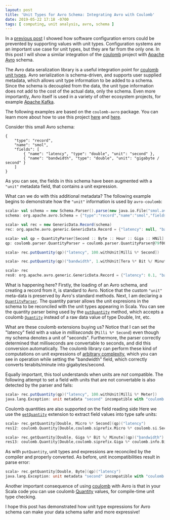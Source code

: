 ```yaml
---
layout: post
title: 'Unit Types for Avro Schema: Integrating Avro with Coulomb'
date: 2019-05-22 17:18 -0700
tags: [ computing, unit analysis, avro, schema ]
---
```


In a
[previous post](http://erikerlandson.github.io/blog/2019/05/09/preventing-configuration-errors-with-unit-types/)
I showed how software configuration errors could be prevented by supporting values with unit types.
Configuration systems are an important use case for unit types, but they are far from the only one.
In this post I will show a similar integration of the [coulomb](https://github.com/erikerlandson/coulomb)
project with [Apache Avro](https://avro.apache.org/) schema.

The Avro data seralization library is a useful integration point for
[coulomb unit types](https://github.com/erikerlandson/coulomb#quantity-and-unit-expressions).
Avro serialization is schema-driven, and supports user supplied metadata, which allows unit type information
to be added to a schema.
Since the schema is decoupled from the data, the unit type information does not add to the cost of the
actual data, only the schema.
Even more importantly, Avro itself is used in a variety of other ecosystem projects, for example
[Apache Kafka](https://kafka.apache.org/).

The following examples are based on the `coulomb-avro` package.
You can learn more about how to use this project
[here](https://github.com/erikerlandson/coulomb#how-to-include-coulomb-in-your-project)
and
[here](https://erikerlandson.github.io/coulomb/latest/api/coulomb/avro/package$$EnhanceGenericRecord.html).

Consider this small Avro schema:
```
{
    "type": "record",
    "name": "smol",
    "fields": [
        { "name": "latency", "type": "double", "unit": "second" },
        { "name": "bandwidth", "type": "double", "unit": "gigabyte / second" }
    ]
}
```
As you can see, the fields in this schema have been augmented with a `"unit"` metadata field,
that contains a unit expression.

What can we do with this additional metadata?
The following example begins to demonstrate how the `"unit"` information is used by `avro-coulomb`:

```scala
scala> val schema = new Schema.Parser().parse(new java.io.File("smol.avsc"))
schema: org.apache.avro.Schema = {"type":"record","name":"smol","fields":[{"name":"latency","type":"double","unit":"second"},{"name":"bandwidth","type":"double","unit":"gigabyte / second"}]}

scala> val rec = new GenericData.Record(schema)
rec: org.apache.avro.generic.GenericData.Record = {"latency": null, "bandwidth": null}

scala> val qp = QuantityParser[Second :: Byte :: Hour :: Giga :: HNil]
qp: coulomb.parser.QuantityParser = coulomb.parser.QuantityParser@79f0045

scala> rec.putQuantity(qp)("latency", 100.withUnit[Milli %* Second])

scala> rec.putQuantity(qp)("bandwidth", 1.withUnit[Tera %* Bit %/ Minute])

scala> rec
res8: org.apache.avro.generic.GenericData.Record = {"latency": 0.1, "bandwidth": 2.083333}
```

What is happening here?
Firstly, the loading of an Avro schema, and creating a record from it, is standard to Avro.
Notice that the custom `"unit"` meta-data is preserved by Avro's standard methods.
Next, I am declaring a
[`QuantityParser`](https://github.com/erikerlandson/coulomb#quantity-parsing).
The quantity parser allows the unit expresions in the schema to be reconciled with the unit types
appearing in Scala.
You can see the quantity parser being used by the
[`putQuantity`](https://erikerlandson.github.io/coulomb/latest/api/coulomb/avro/package$$EnhanceGenericRecord.html)
method, which accepts a coulomb
[`Quantity`](https://github.com/erikerlandson/coulomb#quantity-and-unit-expressions)
instead of a raw data value of type Double, Int, etc.

What are these coulomb extensions buying us?
Notice that I can set the "latency" field with a value in _milliseconds_ (`Milli %* Second`)
even though my schema denotes a unit of "seconds".
Furthermore, the parser correctly determined that milliseconds are convertable to seconds,
and did this conversion automatically.
The coulomb library can perform these kind of computations on unit expressions of
[arbitrary complexity](https://github.com/erikerlandson/coulomb#quantity-and-unit-expressions),
which you can see in operation while setting the "bandwidth" field,
which correctly converts terabits/minute into gigabytes/second.

Equally important, this tool understands when units are _not_ compatible.
The following attempt to set a field with units that are not convertable is also detected by the
parser and fails:
```scala
scala> rec.putQuantity(qp)("latency", 100.withUnit[Milli %* Meter])
java.lang.Exception: unit metadata "second" incompatible with "coulomb.%*[coulomb.siprefix.Milli, coulomb.si.Meter]"
```

Coulomb quantities are also supported on the field reading side
Here we use the
[`getQuantity`](https://erikerlandson.github.io/coulomb/latest/api/coulomb/avro/package$$EnhanceGenericRecord.html)
extension to extract field values into type safe units:
```scala
scala> rec.getQuantity[Double, Micro %* Second](qp)("latency")
res12: coulomb.Quantity[Double,coulomb.siprefix.Micro %* coulomb.si.Second] = Quantity(100000.0)

scala> rec.getQuantity[Double, Giga %* Bit %/ Minute](qp)("bandwidth")
res13: coulomb.Quantity[Double,coulomb.siprefix.Giga %* coulomb.info.Bit %/ coulomb.time.Minute] = Quantity(1000.0)
```
As with `putQuantity`, unit types and expressions are reconciled by the compiler and properly converted.
As before, unit incompatibilities result in parse error:
```scala
scala> rec.getQuantity[Double, Byte](qp)("latency")
java.lang.Exception: unit metadata "second" incompatible with "coulomb.info.Byte"
```

Another important consequence of using
[coulomb](https://github.com/erikerlandson/coulomb)
with Avro is that in your Scala code you can use coulomb
[Quantity](https://github.com/erikerlandson/coulomb#quantity-and-unit-expressions)
values, for compile-time unit type checking.

I hope this post has demonstrated how unit type expressions for Avro schema can make your
data schema safer and more expressive!
